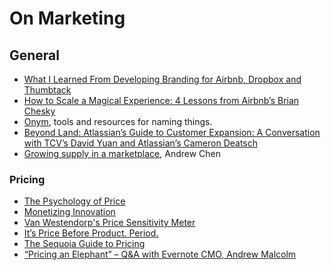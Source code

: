 # On Marketing 

## General
- [What I Learned From Developing Branding for Airbnb, Dropbox and Thumbtack](https://firstround.com/review/what-i-learned-from-developing-branding-for-airbnb-dropbox-and-thumbtack/)
- [How to Scale a Magical Experience: 4 Lessons from Airbnb’s Brian Chesky](https://medium.com/@reidhoffman/how-to-scale-a-magical-experience-4-lessons-from-airbnbs-brian-chesky-eca0a182f3e3)
- [Onym](https://onym.co/), tools and resources for naming things.
- [Beyond Land: Atlassian’s Guide to Customer Expansion: A Conversation with TCV’s David Yuan and Atlassian’s Cameron Deatsch](https://www.tcv.com/news/beyond-land-atlassians-guide-customer-expansion-conversation-tcvs-david-yuan-atlassians-cameron-deatsch/)
- [Growing supply in a marketplace](https://twitter.com/andrewchen/status/1143540545400102912), Andrew Chen

### Pricing
- [The Psychology of Price](https://www.amazon.com/Psychology-Price-increase-customer-satisfaction-ebook/dp/B00AFT2DO2)
- [Monetizing Innovation](https://www.amazon.com/Monetizing-Innovation-Companies-Design-Product/dp/1536631078)
- [Van Westendorp's Price Sensitivity Meter](https://en.wikipedia.org/wiki/Van_Westendorp%27s_Price_Sensitivity_Meter)
- [It’s Price Before Product. Period.](https://firstround.com/review/its-price-before-product-period/)
- [The Sequoia Guide to Pricing](https://www.sequoiacap.com/article/pricing-your-product)
- [“Pricing an Elephant” – Q&A with Evernote CMO, Andrew Malcolm](https://www.linkedin.com/pulse/pricing-elephant-qa-evernote-cmo-andrew-malcolm-david-yuan/)
